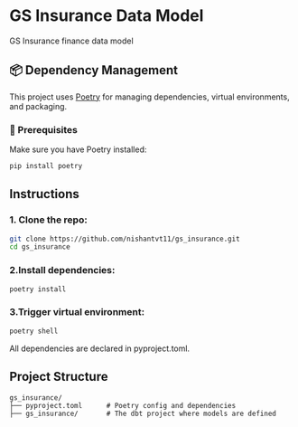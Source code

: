 # GS Insurance Data Model
 GS Insurance finance data model

## 📦 Dependency Management

This project uses [Poetry](https://python-poetry.org/) for managing dependencies, virtual environments, and packaging.

### 🔧 Prerequisites

Make sure you have Poetry installed:

```bash
pip install poetry
```

## Instructions

### 1. Clone the repo:

```bash
git clone https://github.com/nishantvt11/gs_insurance.git
cd gs_insurance
```

### 2.Install dependencies:

```bash
poetry install
```

### 3.Trigger virtual environment:
```bash
poetry shell
```


All dependencies are declared in pyproject.toml.


## Project Structure

```
gs_insurance/
├── pyproject.toml      # Poetry config and dependencies
├── gs_insurance/       # The dbt project where models are defined           
```